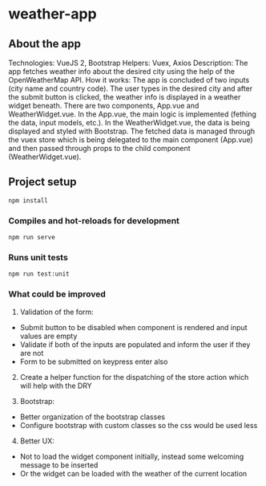 # weather-app
## About the app
Technologies: VueJS 2, Bootstrap
Helpers: Vuex, Axios
Description: The app fetches weather info about the desired city using the help of the OpenWeatherMap API.
How it works: The app is concluded of two inputs (city name and country code). The user types in the desired city and after the submit button is clicked, the weather info is displayed in a weather widget beneath.
There are two components, App.vue and WeatherWidget.vue. In the App.vue, the main logic is implemented (fething the data, input models, etc.). In the WeatherWidget.vue, the data is being displayed and styled with Bootstrap. 
The fetched data is managed through the vuex store which is being delegated to the main component (App.vue) and then passed through props to the child component (WeatherWidget.vue).

## Project setup
```
npm install
```

### Compiles and hot-reloads for development
```
npm run serve
```

### Runs unit tests
```
npm run test:unit
```

### What could be improved
1. Validation of the form:
  - Submit button to be disabled when component is rendered and input values are empty
  - Validate if both of the inputs are populated and inform the user if they are not
  - Form to be submitted on keypress enter also

2. Create a helper function for the dispatching of the store action which will help with the DRY

3. Bootstrap:
  - Better organization of the bootstrap classes
  - Configure bootstrap with custom classes so the css would be used less

4. Better UX:
  - Not to load the widget component initially, instead some welcoming message to be inserted
  - Or the widget can be loaded with the weather of the current location
